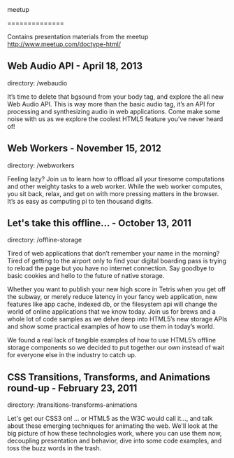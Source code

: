 <!doctype html> meetup
==============

Contains presentation materials from the <!doctype html> meetup
http://www.meetup.com/doctype-html/

Web Audio API - April 18, 2013
-------------
directory: /webaudio

It’s time to delete that bgsound from your body tag, and explore 
the all new Web Audio API. This is way more than the basic audio 
tag, it’s an API for processing and synthesizing audio in web 
applications. Come make some noise with us as we explore the 
coolest HTML5 feature you’ve never heard of!


Web Workers - November 15, 2012
-------------
directory: /webworkers

Feeling lazy?  Join us to learn how to offload all your tiresome computations and 
other weighty tasks to a web worker.  While the web worker computes, you sit back, 
relax, and get on with more pressing matters in the browser.  It’s as easy as 
computing pi to ten thousand digits.


Let's take this offline... - October 13, 2011
-------------
directory: /offline-storage

Tired of web applications that don’t remember your name in the morning? Tired of
getting to the airport only to find your digital boarding pass is trying to reload 
the page but you have no internet connection. Say goodbye to basic cookies and hello 
to the future of native storage.

Whether you want to publish your new high score in Tetris when you get off the 
subway, or merely reduce latency in your fancy web application, new features 
like app cache, indexed db, or the filesystem api will change the world of online 
applications that we know today. Join us for brews and a whole lot of code 
samples as we delve deep into HTML5’s new storage APIs and show some practical 
examples of how to use them in today’s world.

We found a real lack of tangible examples of how to use HTML5’s offline storage 
components so we decided to put together our own instead of wait for everyone 
else in the industry to catch up. 


CSS Transitions, Transforms, and Animations round-up - February 23, 2011
-------------
directory: /transitions-transforms-animations

Let's get our CSS3 on! ... or HTML5 as the W3C would call it..., and talk 
about these emerging techniques for animating the web. We'll look at the big picture of 
how these technologies work, where you can use them now, decoupling presentation and 
behavior, dive into some code examples, and toss the buzz words in the trash. 
